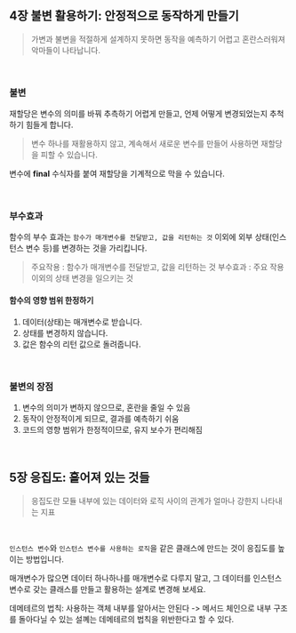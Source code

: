 ## 4장 불변 활용하기: 안정적으로 동작하게 만들기

> 가변과 불변을 적절하게 설계하지 못하면 동작을 예측하기 어렵고 혼란스러워져 악마들이 나타납니다.

<br>

### 불변

재할당은 변수의 의미를 바꿔 추측하기 어렵게 만들고, 언제 어떻게 변경되었는지 추척하기 힘들게 합니다.

> 변수 하나를 재활용하지 않고, 계속해서 새로운 변수를 만들어 사용하면 재할당을 피할 수 있습니다.

변수에 **final** 수식자를 붙여 재할당을 기계적으로 막을 수 있습니다.

<br>

### 부수효과

함수의 부수 효과는 `함수가 매개변수를 전달받고, 값을 리턴하는 것` 이외에 외부 상태(인스턴스 변수 등)를 변경하는 것을 가리킵니다.

> 주요작용 : 함수가 매개변수를 전달받고, 값을 리턴하는 것
> 부수효과 : 주요 작용 이외의 상태 변경을 일으키는 것


#### 함수의 영향 범위 한정하기

1. 데이터(상태)는 매개변수로 받습니다.
2. 상태를 변경하지 않습니다.
3. 값은 함수의 리턴 값으로 돌려줍니다.

<br>

### 불변의 장점

1. 변수의 의미가 변하지 않으므로, 혼란을 줄일 수 있음
2. 동작이 안정적이게 되므로, 결과를 예측하기 쉬움
3. 코드의 영향 범위가 한정적이므로, 유지 보수가 편리해짐

<br>

## 5장 응집도: 흩어져 있는 것들

> 응집도란 모듈 내부에 있는 데이터와 로직 사이의 관계가 얼마나 강한지 나타내는 지표

<br>

`인스턴스 변수`와 `인스턴스 변수를 사용하는 로직`을 같은 클래스에 만드는 것이 응집도를 높이는 방법입니다.

매개변수가 많으면 데이터 하나하나를 매개변수로 다루지 말고, 그 데이터를 인스턴스 변수로 갖는 클래스를 만들고 활용하는 설계로 변경해 보세요.

데메테르의 법칙: 사용하는 객체 내부를 알아서는 안된다 -> 메서드 체인으로 내부 구조를 돌아다닐 수 있는 설꼐는 데메테르의 법칙을 위반한다고 할 수 있다.


